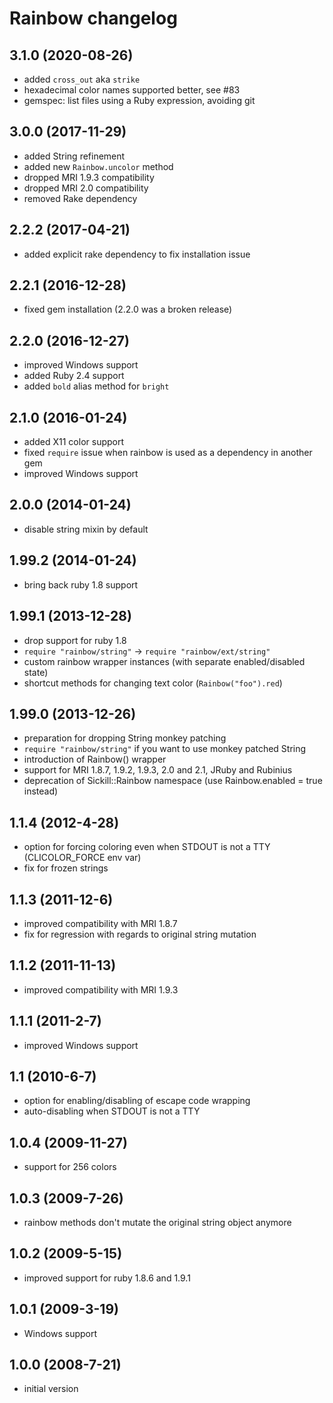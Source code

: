 # Rainbow changelog

## 3.1.0 (2020-08-26)

- added `cross_out` aka `strike`
- hexadecimal color names supported better, see #83
- gemspec: list files using a Ruby expression, avoiding git

## 3.0.0 (2017-11-29)

* added String refinement
* added new `Rainbow.uncolor` method
* dropped MRI 1.9.3 compatibility
* dropped MRI 2.0 compatibility
* removed Rake dependency

## 2.2.2 (2017-04-21)

* added explicit rake dependency to fix installation issue

## 2.2.1 (2016-12-28)

* fixed gem installation (2.2.0 was a broken release)

## 2.2.0 (2016-12-27)

* improved Windows support
* added Ruby 2.4 support
* added `bold` alias method for `bright`

## 2.1.0 (2016-01-24)

* added X11 color support
* fixed `require` issue when rainbow is used as a dependency in another gem
* improved Windows support

## 2.0.0 (2014-01-24)

* disable string mixin by default

## 1.99.2 (2014-01-24)

* bring back ruby 1.8 support

## 1.99.1 (2013-12-28)

* drop support for ruby 1.8
* `require "rainbow/string"` -> `require "rainbow/ext/string"`
* custom rainbow wrapper instances (with separate enabled/disabled state)
* shortcut methods for changing text color (`Rainbow("foo").red`)

## 1.99.0 (2013-12-26)

* preparation for dropping String monkey patching
* `require "rainbow/string"` if you want to use monkey patched String
* introduction of Rainbow() wrapper
* support for MRI 1.8.7, 1.9.2, 1.9.3, 2.0 and 2.1, JRuby and Rubinius
* deprecation of Sickill::Rainbow namespace (use Rainbow.enabled = true instead)

## 1.1.4 (2012-4-28)

* option for forcing coloring even when STDOUT is not a TTY (CLICOLOR_FORCE env var)
* fix for frozen strings

## 1.1.3 (2011-12-6)

* improved compatibility with MRI 1.8.7
* fix for regression with regards to original string mutation

## 1.1.2 (2011-11-13)

* improved compatibility with MRI 1.9.3

## 1.1.1 (2011-2-7)

* improved Windows support

## 1.1 (2010-6-7)

* option for enabling/disabling of escape code wrapping
* auto-disabling when STDOUT is not a TTY

## 1.0.4 (2009-11-27)

* support for 256 colors

## 1.0.3 (2009-7-26)

* rainbow methods don't mutate the original string object anymore

## 1.0.2 (2009-5-15)

* improved support for ruby 1.8.6 and 1.9.1

## 1.0.1 (2009-3-19)

* Windows support

## 1.0.0 (2008-7-21)

* initial version
